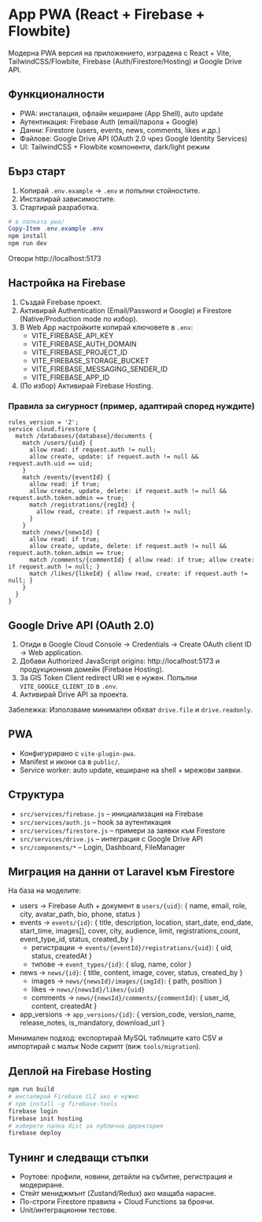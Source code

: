 # App PWA (React + Firebase + Flowbite)

Модерна PWA версия на приложението, изградена с React + Vite, TailwindCSS/Flowbite, Firebase (Auth/Firestore/Hosting) и Google Drive API.

## Функционалности
- PWA: инсталация, офлайн кеширане (App Shell), auto update
- Аутентикация: Firebase Auth (email/парола + Google)
- Данни: Firestore (users, events, news, comments, likes и др.)
- Файлове: Google Drive API (OAuth 2.0 чрез Google Identity Services)
- UI: TailwindCSS + Flowbite компоненти, dark/light режим

## Бърз старт
1. Копирай `.env.example` → `.env` и попълни стойностите.
2. Инсталирай зависимостите.
3. Стартирай разработка.

```powershell
# в папката pwa/
Copy-Item .env.example .env
npm install
npm run dev
```

Отвори http://localhost:5173

## Настройка на Firebase
1. Създай Firebase проект.
2. Активирай Authentication (Email/Password и Google) и Firestore (Native/Production mode по избор).
3. В Web App настройките копирай ключовете в `.env`:
   - VITE_FIREBASE_API_KEY
   - VITE_FIREBASE_AUTH_DOMAIN
   - VITE_FIREBASE_PROJECT_ID
   - VITE_FIREBASE_STORAGE_BUCKET
   - VITE_FIREBASE_MESSAGING_SENDER_ID
   - VITE_FIREBASE_APP_ID
4. (По избор) Активирай Firebase Hosting.

### Правила за сигурност (пример, адаптирай според нуждите)
```
rules_version = '2';
service cloud.firestore {
  match /databases/{database}/documents {
    match /users/{uid} {
      allow read: if request.auth != null;
      allow create, update: if request.auth != null && request.auth.uid == uid;
    }
    match /events/{eventId} {
      allow read: if true;
      allow create, update, delete: if request.auth != null && request.auth.token.admin == true;
      match /registrations/{regId} {
        allow read, create: if request.auth != null;
      }
    }
    match /news/{newsId} {
      allow read: if true;
      allow create, update, delete: if request.auth != null && request.auth.token.admin == true;
      match /comments/{commentId} { allow read: if true; allow create: if request.auth != null; }
      match /likes/{likeId} { allow read, create: if request.auth != null; }
    }
  }
}
```

## Google Drive API (OAuth 2.0)
1. Отиди в Google Cloud Console → Credentials → Create OAuth client ID → Web application.
2. Добави Authorized JavaScript origins: http://localhost:5173 и продукционния домейн (Firebase Hosting).
3. За GIS Token Client redirect URI не е нужен. Попълни `VITE_GOOGLE_CLIENT_ID` в `.env`.
4. Активирай Drive API за проекта.

Забележка: Използваме минимален обхват `drive.file` и `drive.readonly`.

## PWA
- Конфигурирано с `vite-plugin-pwa`.
- Manifest и икони са в `public/`.
- Service worker: auto update, кеширане на shell + мрежови заявки.

## Структура
- `src/services/firebase.js` – инициализация на Firebase
- `src/services/auth.js` – hook за аутентикация
- `src/services/firestore.js` – примери за заявки към Firestore
- `src/services/drive.js` – интеграция с Google Drive API
- `src/components/*` – Login, Dashboard, FileManager

## Миграция на данни от Laravel към Firestore
На база на моделите:
- users → Firebase Auth + документ в `users/{uid}`: { name, email, role, city, avatar_path, bio, phone, status }
- events → `events/{id}`: { title, description, location, start_date, end_date, start_time, images[], cover, city, audience, limit, registrations_count, event_type_id, status, created_by }
  - регистрации → `events/{eventId}/registrations/{uid}`: { uid, status, createdAt }
  - типове → `event_types/{id}`: { slug, name, color }
- news → `news/{id}`: { title, content, image, cover, status, created_by }
  - images → `news/{newsId}/images/{imgId}`: { path, position }
  - likes → `news/{newsId}/likes/{uid}`
  - comments → `news/{newsId}/comments/{commentId}`: { user_id, content, createdAt }
- app_versions → `app_versions/{id}`: { version_code, version_name, release_notes, is_mandatory, download_url }

Минимален подход: експортирай MySQL таблиците като CSV и импортирай с малък Node скрипт (виж `tools/migration`).

## Деплой на Firebase Hosting
```powershell
npm run build
# инсталирай Firebase CLI ако е нужно
# npm install -g firebase-tools
firebase login
firebase init hosting
# изберете папка dist за публична директория
firebase deploy
```

## Тунинг и следващи стъпки
- Роутове: профили, новини, детайли на събитие, регистрация и модериране.
- Стейт мениджмънт (Zustand/Redux) ако мащаба нарасне.
- По-строги Firestore правила + Cloud Functions за броячи.
- Unit/интеграционни тестове.
